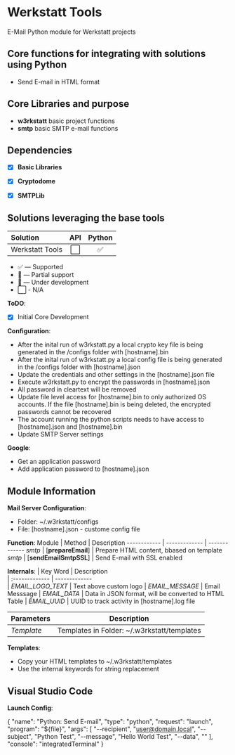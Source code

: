 # Werkstatt Tools
E-Mail Python module for Werkstatt projects

## Core functions for integrating with solutions using Python
- Send E-mail in HTML format

## Core Libraries and purpose
- **w3rkstatt** basic project functions
- **smtp** basic SMTP e-mail functions

## Dependencies
- [X] **Basic Libraries**
- [X] **Cryptodome**
- [X] **SMTPLib**


## Solutions leveraging the base tools
| Solution                  | API           | Python        |
| :-------------            | :---:         | :---:         | 
| Werkstatt Tools           | ⬜            | ✅    | 

* ✅ — Supported
* 🔶 — Partial support
* 🚧 — Under development
* ⬜ - N/A ️


**ToDO**: 
- [x] Initial Core Development


**Configuration**: 
- After the inital run of w3rkstatt.py a local crypto key file is being generated in the /configs folder with [hostname].bin
- After the inital run of w3rkstatt.py a local config file is being generated in the /configs folder with [hostname].json
- Update the credentials and other settings in the [hostname].json file
- Execute w3rkstatt.py to encrypt the passwords in [hostname].json
- All password in cleartext will be removed
- Update file level access for [hostname].bin to only authorized OS accounts. If the file [hostname].bin is being deleted, the encrypted passwords cannot be recovered 
- The account running the python scripts needs to have access to [hostname].json and [hostname].bin
- Update SMTP Server settings

**Google**:
- Get an application password
- Add application password to [hostname].json


## Module Information
**Mail Server Configuration**: 
- Folder: ~/.w3rkstatt/configs
- File: [hostname].json - custome config file


**Function**:
Module | Method | Description
------------ | ------------- | ------------- 
*smtp* | [**prepareEmail**]     | Prepare HTML content, bbased on template
*smtp* | [**sendEmailSmtpSSL**] | Send E-mail with SSL enabled


**Internals**:
| Key Word                  | Description           
| :-------------            | -------------        
| *EMAIL_LOGO_TEXT*         | Text above custom logo
| *EMAIL_MESSAGE*           | Email Messsage
| *EMAIL_DATA*              | Data in JSON format, will be converted to HTML Table
| *EMAIL_UUID*              | UUID to track activity in [hostname].log file

| Parameters                | Description           
| :-------------            | -------------   
| *Template*                | Templates in Folder: ~/.w3rkstatt/templates


**Templates**:
- Copy your HTML templates to ~/.w3rkstatt/templates
- Use the internal keywords for string replacement

## Visual Studio Code
**Launch Config**:

{
	"name": "Python: Send E-mail",
	"type": "python",
	"request": "launch",
	"program": "${file}",
	"args": [
		"--recipient", "user@domain.local",
		"--subject", "Python Test",
		"--message", "Hello World Test",
		"--data", ""
	],
	"console": "integratedTerminal"
}